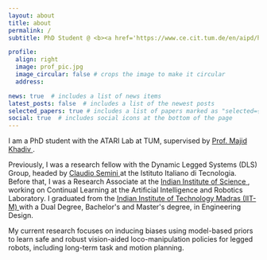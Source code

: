```yaml
---
layout: about
title: about
permalink: /
subtitle: PhD Student @ <b><a href='https://www.ce.cit.tum.de/en/aipd/home/'>Applied and Theoretical Aspects of Robot Intelligence (ATARI) Lab</a></b>. Munich Institute of Robotics and Machine Intelligence (<a href='https://www.mirmi.tum.de/'>MIRMI</a>). Technical University of Munich (<a href='https://www.tum.de/'>TUM</a>). 

profile:
  align: right
  image: prof_pic.jpg
  image_circular: false # crops the image to make it circular
  address: 

news: true  # includes a list of news items
latest_posts: false  # includes a list of the newest posts
selected_papers: true # includes a list of papers marked as "selected={true}"
social: true  # includes social icons at the bottom of the page
---
```


I am a PhD student with the ATARI Lab at TUM, supervised by <a href="https://www.professoren.tum.de/en/khadiv-majid"> Prof. Majid Khadiv </a>. 

Previously, I was a research fellow with the Dynamic Legged Systems (DLS) Group, headed by <a href='https://dls.iit.it/people-details/-/people/claudio-semini'> Claudio Semini </a> at the Istituto Italiano di Tecnologia. Before that, I was a Research Associate at the <a href="https://iisc.ac.in"> Indian Institute of Science </a>, working on Continual Learning at the Artificial Intelligence and Robotics Laboratory. I graduated from the <a href="https://www.iitm.ac.in"> Indian Institute of Technology Madras (IIT-M) </a> with a Dual Degree, Bachelor's and Master's degree, in Engineering Design. 

My current research focuses on inducing biases using model-based priors to learn safe and robust vision-aided loco-manipulation policies for legged robots, including long-term task and motion planning.
